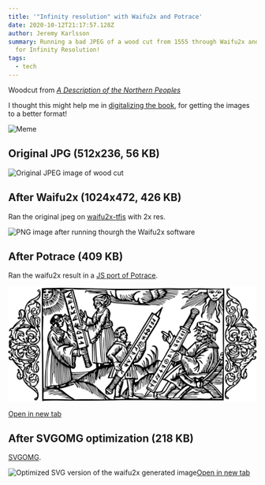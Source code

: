 ```yaml
---
title: '"Infinity resolution" with Waifu2x and Potrace'
date: 2020-10-12T21:17:57.128Z
author: Jeremy Karlsson
summary: Running a bad JPEG of a wood cut from 1555 through Waifu2x and Potrace
  for Infinity Resolution!
tags:
  - tech
---
```

Woodcut from *[A Description of the Northern Peoples](https://en.wikipedia.org/wiki/A_Description_of_the_Northern_Peoples)*

I thought this might help me in [digitalizing the book](https://nordiskafolken.se/), for getting the images to a better format!

![Meme](https://dret.jeremy.se/waifu2x-potrace/meme.jpg)

## Original JPG (512x236, 56 KB)

![Original JPEG image of wood cut](https://dret.jeremy.se/waifu2x-potrace/original.jpeg)

## After Waifu2x (1024x472, 426 KB)

Ran the original jpeg on [waifu2x-tfjs](https://highcwu.github.io/waifu2x-tfjs/) with 2x res.

![PNG image after running thourgh the Waifu2x software](https://dret.jeremy.se/waifu2x-potrace/waifu2x.png)

## After Potrace (409 KB)

Ran the waifu2x result in a [JS port of Potrace](http://kilobtye.github.io/potrace/).

![SVG version of the waifu2x generated image](/static/img/potrace.svg)

[Open in new tab](https://dret.jeremy.se/waifu2x-potrace/potrace.svg)

## After SVGOMG optimization (218 KB)

[SVGOMG](https://jakearchibald.github.io/svgomg/).

![Optimized SVG version of the waifu2x generated image](https://dret.jeremy.se/waifu2x-potrace/final.svg)[Open in new tab](/static/img/final.svg)
